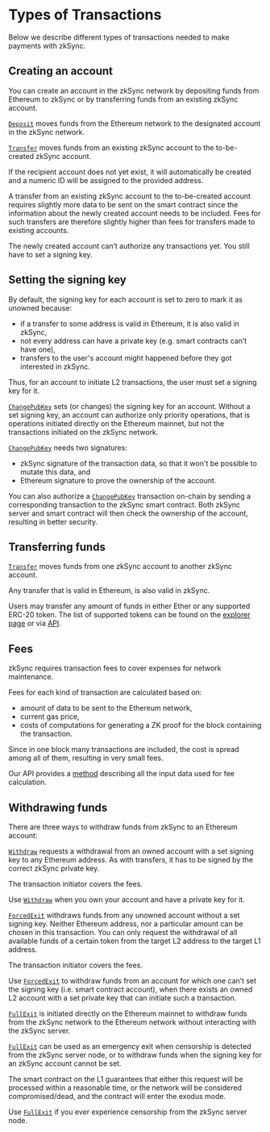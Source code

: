 # Types of Transactions

Below we describe different types of transactions needed to make payments with zkSync.

## Creating an account

You can create an account in the zkSync network by depositing funds from Ethereum to zkSync or by transferring funds from an existing zkSync 
account. 

[`Deposit`](https://github.com/matter-labs/zksync/blob/master/docs/protocol.md#5-deposit) moves funds from the Ethereum network to the 
designated account in the zkSync network. 

[`Transfer`](https://github.com/matter-labs/zksync/blob/master/docs/protocol.md#3-transfer-to-new) moves funds from an existing zkSync account 
to the to-be-created zkSync account. 

If the recipient account does not yet exist, it will automatically be created and a numeric ID will be assigned to the provided address.

A transfer from an existing zkSync account to the to-be-created account requires slightly more data to be sent on the smart contract since 
the information about the newly created account needs to be included.  Fees for such transfers are therefore slightly higher than fees for 
transfers made to existing accounts.

The newly created account can’t authorize any transactions yet. You still have to set a signing key.

## Setting the signing key

By default, the signing key for each account is set to zero to mark it as unowned because:

- if a transfer to some address is valid in Ethereum, it is also valid in zkSync,
- not every address can have a private key (e.g. smart contracts can’t have one),
- transfers to the user's account might happened before they got interested in zkSync.

Thus, for an account to initiate L2 transactions, the user must set a signing key for it.

[`ChangePubKey`](https://github.com/matter-labs/zksync/blob/master/docs/protocol.md#7-change-pubkey) sets (or changes) the signing key for 
an account. Without a set signing key, an account can authorize only priority operations, that is operations initiated directly on the Ethereum 
mainnet, but not the transactions initiated on the zkSync network.

[`ChangePubKey`](https://github.com/matter-labs/zksync/blob/master/docs/protocol.md#7-change-pubkey) needs two signatures:

- zkSync signature of the transaction data, so that it won't be possible to mutate this data, and
- Ethereum signature to prove the ownership of the account. 

You can also authorize a [`ChangePubKey`](https://github.com/matter-labs/zksync/blob/master/docs/protocol.md#7-change-pubkey) transaction
on-chain by sending a corresponding transaction to the zkSync smart contract. Both zkSync server and smart contract will then check the 
ownership of the account, resulting in better security.

## Transferring funds

[`Transfer`](https://github.com/matter-labs/zksync/blob/master/docs/protocol.md#2-transfer) moves funds from one zkSync account to 
another zkSync account.

Any transfer that is valid in Ethereum, is also valid in zkSync.

Users may transfer any amount of funds in either Ether or any supported ERC-20 token. The list of supported tokens can be found on 
the [explorer page](https://zkscan.io/tokens) or via [API](/api).

## Fees

zkSync requires transaction fees to cover expenses for network maintenance.

Fees for each kind of transaction are calculated based on:

- amount of data to be sent to the Ethereum network,
- current gas price,
- costs of computations for generating a ZK proof for the block containing the transaction.

Since in one block many transactions are included, the cost is spread among all of them, resulting in very small fees.

Our API provides a [method](/api/v0.1.md#get-tx-fee) describing all the input data used for fee calculation.

## Withdrawing funds

There are three ways to withdraw funds from zkSync to an Ethereum account:

[`Withdraw`](https://github.com/matter-labs/zksync/blob/master/docs/protocol.md#4-withdraw-partial-exit) requests a withdrawal from an 
owned account with a set signing key to any Ethereum address. As with transfers, it has to be signed by the correct zkSync private key. 

The transaction initiator covers the fees.

Use [`Withdraw`](https://github.com/matter-labs/zksync/blob/master/docs/protocol.md#4-withdraw-partial-exit) when you own your account and 
have a private key for it.

[`ForcedExit`](https://github.com/matter-labs/zksync/blob/master/docs/protocol.md#8-forced-exit) withdraws funds from any unowned 
account without a set signing key. Neither Ethereum address, nor a particular amount can be chosen in this transaction. You can only request the withdrawal 
of all available funds of a certain token from the target L2 address to the target L1 address.

The transaction initiator covers the fees.

Use [`ForcedExit`](https://github.com/matter-labs/zksync/blob/master/docs/protocol.md#8-forced-exit) to withdraw funds from an 
account for which one can’t set the signing key (i.e. smart contract account), when there exists an owned L2 account with a set private 
key that can initiate such a transaction.

[`FullExit`](https://github.com/matter-labs/zksync/blob/master/docs/protocol.md#6-full-exit) is initiated directly on the Ethereum mainnet 
to withdraw funds from the zkSync network to the Ethereum network without interacting with the zkSync server. 

[`FullExit`](https://github.com/matter-labs/zksync/blob/master/docs/protocol.md#6-full-exit) can be used as an emergency exit when censorship is
detected from the zkSync server node, or to withdraw funds when the signing key for an zkSync account cannot be set.

The smart contract on the L1 guarantees that either this request will be processed within a reasonable time, or 
the network will be considered compromised/dead, and the contract will enter the exodus mode.

Use [`FullExit`](https://github.com/matter-labs/zksync/blob/master/docs/protocol.md#6-full-exit) if you ever experience censorship from 
the zkSync server node.


